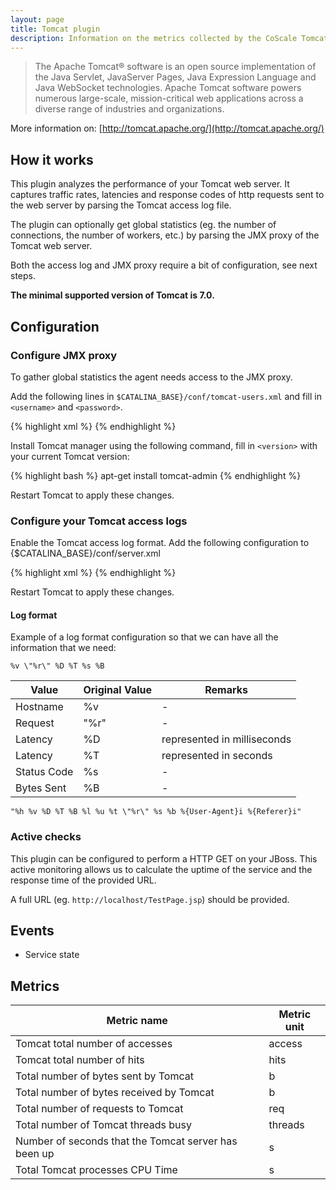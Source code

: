 ```yaml
---
layout: page
title: Tomcat plugin
description: Information on the metrics collected by the CoScale Tomcat plugin.
---
```


> The Apache Tomcat® software is an open source implementation of the Java Servlet, JavaServer Pages, Java Expression Language and Java WebSocket technologies. Apache Tomcat software powers numerous large-scale, mission-critical web applications across a diverse range of industries and organizations.

More information on: [http://tomcat.apache.org/](http://tomcat.apache.org/)

## How it works

This plugin analyzes the performance of your Tomcat web server. It captures traffic rates, latencies and response codes of http requests sent to the web server by parsing the Tomcat access log file.

The plugin can optionally get global statistics (eg. the number of connections, the number of workers, etc.) by parsing the JMX proxy of the Tomcat web server.

Both the access log and JMX proxy require a bit of configuration, see next steps.

**The minimal supported version of Tomcat is 7.0.**

## Configuration

### Configure JMX proxy

To gather global statistics the agent needs access to the JMX proxy.

Add the following lines in `$CATALINA_BASE}/conf/tomcat-users.xml` and fill in `<username>` and `<password>`.

{% highlight xml %}
<role rolename="manager"/>
<role rolename="manager-jmx"/>
<user username="<username>" password="<password>" roles="manager, manager-jmx" />
{% endhighlight %}

Install Tomcat manager using the following command, fill in `<version>` with your current Tomcat version:

{% highlight bash %}
apt-get install tomcat<version>-admin
{% endhighlight %}

Restart Tomcat to apply these changes.

### Configure your Tomcat access logs

Enable the Tomcat access log format. Add the following configuration to {$CATALINA_BASE}/conf/server.xml

{% highlight xml %}
<Valve className="org.apache.catalina.valves.AccessLogValve" directory="logs"
prefix="localhost_access_log." suffix=".txt" fileDateFormat="yyyy-MM-dd"
pattern="%h %v %D %T %B %l %u %t &quot;%r&quot; %s %b" />
{% endhighlight %}

Restart Tomcat to apply these changes.

#### Log format

Example of a log format configuration so that we can have all the information that we need:

`%v \"%r\" %D %T %s %B`

| Value       | Original Value | Remarks                     |
|-------------|----------------|-----------------------------|
| Hostname    | %v             | -                           |
| Request     | \"%r\"         | -                           |
| Latency     | %D             | represented in milliseconds |
| Latency     | %T             | represented in seconds      |
| Status Code | %s             | -                           |
| Bytes Sent  | %B             | -                           |

`"%h %v %D %T %B %l %u %t \"%r\" %s %b %{User-Agent}i %{Referer}i"`

### Active checks

This plugin can be configured to perform a HTTP GET on your JBoss. This active monitoring allows us to calculate the uptime of the service and the response time of the provided URL.

A full URL (eg. `http://localhost/TestPage.jsp`) should be provided.

## Events

* Service state

## Metrics

| Metric name                                           | Metric unit |
|-------------------------------------------------------|-------------|
| Tomcat total number of accesses                       | access      |
| Tomcat total number of hits                           | hits        |
| Total number of bytes sent by Tomcat                  | b           |
| Total number of bytes received by Tomcat              | b           |
| Total number of requests to Tomcat                    | req         |
| Total number of Tomcat threads busy                   | threads     |
| Number of seconds that the Tomcat server has been up  | s           |
| Total Tomcat processes CPU Time                       | s           |
